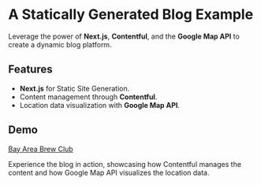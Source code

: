 # A Statically Generated Blog Example

Leverage the power of **Next.js**, **Contentful**, and the **Google Map API** to create a dynamic blog platform.

## Features

- **Next.js** for Static Site Generation.
- Content management through **Contentful**.
- Location data visualization with **Google Map API**.

## Demo

[Bay Area Brew Club](https://contentful-babc.vercel.app/)

Experience the blog in action, showcasing how Contentful manages the content and how Google Map API visualizes the location data.
